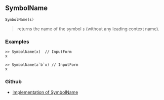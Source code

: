 ## SymbolName

```
SymbolName(s)
```

> returns the name of the symbol `s` (without any leading context name).

### Examples

```
>> SymbolName(x)  // InputForm
x

>> SymbolName(a`b`x) // InputForm
x
```

### Github

* [Implementation of SymbolName](https://github.com/axkr/symja_android_library/blob/master/symja_android_library/matheclipse-core/src/main/java/org/matheclipse/core/builtin/StructureFunctions.java#L1946) 
